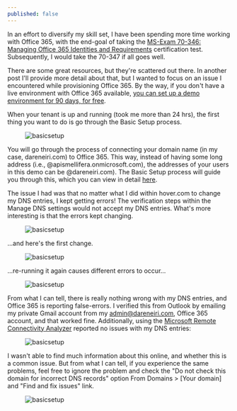```yaml
---
published: false
---
```


In an effort to diversify my skill set, I have been spending more time working with Office 365, with the end-goal of taking the [MS-Exam 70-346: Managing Office 365 Identities and Requirements](https://www.microsoft.com/learning/en-us/mcsa-office365-certification.aspx) certification test. Subsequently, I would take the 70-347 if all goes well.

There are some great resources, but they're scattered out there. In another post I'll provide more detail about that, but I wanted to focus on an issue I encountered while provisioning Office 365. By the way, if you don't have a live environment with Office 365 available, [you can set up a demo environment for 90 days, for free](https://paulrobichaux.wordpress.com/2014/06/04/creating-an-office-365-demo-tenant/).


When your tenant is up and running (took me more than 24 hrs), the first thing you want to do is go through the Basic Setup process.

<figure>
    <img src="{{ site.url }}/images/setup.png" alt="basicsetup">
</figure>


You will go through the process of connecting your domain name (in my case, dareneiri.com) to Office 365. This way, instead of having some long address (i.e., @apismellifera.onmicrosoft.com), the addresses of your users in this demo can be @dareneiri.com). The Basic Setup process will guide you through this, which you can view in detail [here](https://support.office.com/en-us/article/Verify-your-domain-in-Office-365-6383f56d-3d09-4dcb-9b41-b5f5a5efd611).

The issue I had was that no matter what I did within hover.com to change my DNS entries, I kept getting errors! The verification steps within the Manage DNS settings would not accept my DNS entries. What's more interesting is that the errors kept changing.

<figure>
    <img src="{{ site.url }}/images/officedns1.png" alt="basicsetup">
</figure>

...and here's the first change.

<figure>
    <img src="{{ site.url }}/images/officedns2.png" alt="basicsetup">
</figure>

...re-running it again causes different errors to occur...

<figure>
    <img src="{{ site.url }}/images/officedns3.png" alt="basicsetup">
</figure>


From what I can tell, there is really nothing wrong with my DNS entries, and Office 365 is reporting false-errors. I verified this from Outlook by emailing my private Gmail account from my admin@dareneiri.com, Office 365 account, and that worked fine. Additionally, using the [Microsoft Remote Connectivity Analyzer](https://testconnectivity.microsoft.com/) reported no issues with my DNS entries:


<figure>
    <img src="{{ site.url }}/images/testconnectivity.png" alt="basicsetup">
</figure>


I wasn't able to find much information about this online, and whether this is a common issue. But from what I can tell, if you experience the same problems, feel free to ignore the problem and check the "Do not check this domain for incorrect DNS records" option From Domains > [Your domain] and "Find and fix issues" link.

<figure>
    <img src="{{ site.url }}/images/dnscheck.png" alt="basicsetup">
</figure>
